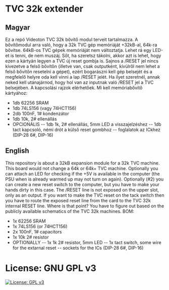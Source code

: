 ﻿# TVC 32k extender

## Magyar
Ez a repó Videoton TVC 32k bővítő modul terveit tartalmazza. A bővítőmodul arra való, hogy a 32k TVC gép memóriáját +32kB-al, 64k-ra bővítse. 64kB-os TVC gépek memóriáját nem változtatja.
Lehet rá egy LED-et is tenni, de nem muszáj.
Sőt, ha szeretsz tákolni, akkor azt is lehet, hogy ezen a kártyán legyen a TVC új reset gombja is. Sajnos a /RESET jel nincs kivezetve a felső bővítőn (illetve van, csak outputként, kívülről nem lehet a felső bővítőn resetelni a gépet), ezért bogarászni kell gép belsejét és a megfelelő helyre oda kell vinni a lap /RESET jelét. Ha ilyet szeretnél, annak neked kell utánajárnod, hogy hol van az inputnak való /RESET jel a TVC belsejében. A kapcsolási rajzok elérhetőek. 
Mi kell memóriabővítő kártyához:
- 1db 62256 SRAM
- 1db 74LS156 (vagy 74HCT156)
- 2db 100nF, 1# kondenzátor
- 1db 10k, 2# ellenállás
- OPCIONÁLIS
-- 1db 1k, 2# ellenállás, 5mm LED a visszajelzéshez
-- 1db tact kapcsoló, némi drót a külső reset gombhoz
-- foglalatok az ICkhez (DIP-28 6#, DIP-16)

## English
This repository is about a 32kB expansion module for a 32k TVC machine. This board would not change a 64k or 64k+ TVC machine.
Optionally you can attach an LED for checking if the +5V is available in the computer (the PSU when is already warmed up may not turn on again).
Optionally (#2) you can create a new reset switch to the computer, but you have to make your hands dirty in this case. The /RESET line is not exposed on the upper slot, only as an output. If you want to make the TVC reset on the tack switch then you have to route the exposed reset line from the card to the TVC 32k internal RESET line. Where is that point? You have to figure out based on the publicly available schematics of the TVC 32k machines. 
BOM:
- 1x 62256 SRAM
- 1x 74LS156 (or 74HCT156)
- 2x 100nF, 1# capacitors
- 1x 10k 2# resistor
- OPTIONALLY
-- 1x 1k 2# resistor, 5mm LED
-- 1x tact switch, some wire for the extarnal reset
-- sockets for the ICs (DIP-28 6#, DIP-16)

# License: GNU GPL v3
[![License: GPL v3](https://img.shields.io/badge/License-GPLv3-blue.svg)](https://www.gnu.org/licenses/gpl-3.0)    

